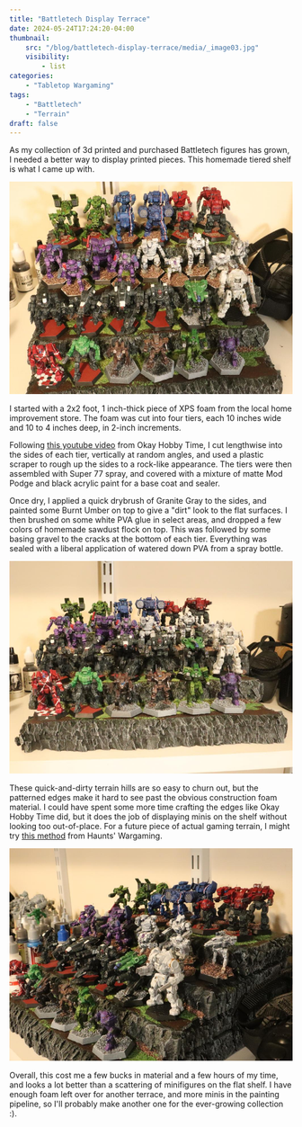```yaml
---
title: "Battletech Display Terrace"
date: 2024-05-24T17:24:20-04:00
thumbnail:
    src: "/blog/battletech-display-terrace/media/_image03.jpg"
    visibility:
        - list
categories:
    - "Tabletop Wargaming"
tags:
    - "Battletech"
    - "Terrain"
draft: false
---
```

As my collection of 3d printed and purchased Battletech figures has grown, I needed a better way to display printed pieces. This homemade tiered shelf is what I came up with.

<!--more-->

![image1](media/_image01.jpg)

I started with a 2x2 foot, 1 inch-thick piece of XPS foam from the local home improvement store. The foam was cut into four tiers, each 10 inches wide and 10 to 4 inches deep, in 2-inch increments.

Following [this youtube video](https://www.youtube.com/watch?v=vXPKMtKSXH8) from Okay Hobby Time, I cut lengthwise into the sides of each tier, vertically at random angles, and used a plastic scraper to rough up the sides to a rock-like appearance. The tiers were then assembled with Super 77 spray, and covered with a mixture of matte Mod Podge and black acrylic paint for a base coat and sealer.

Once dry, I applied a quick drybrush of Granite Gray to the sides, and painted some Burnt Umber on top to give a "dirt" look to the flat surfaces. I then brushed on some white PVA glue in select areas, and dropped a few colors of homemade sawdust flock on top. This was followed by some basing gravel to the cracks at the bottom of each tier. Everything was sealed with a liberal application of watered down PVA from a spray bottle.

![image2](media/_image02.jpg)

These quick-and-dirty terrain hills are so easy to churn out, but the patterned edges make it hard to see past the obvious construction foam material. I could have spent some more time crafting the edges like Okay Hobby Time did, but it does the job of displaying minis on the shelf without looking too out-of-place. For a future piece of actual gaming terrain, I might try [this method](https://www.youtube.com/watch?v=qg3nzWJ1x0g) from Haunts' Wargaming. 

![image3](media/_image03.jpg)

Overall, this cost me a few bucks in material and a few hours of my time, and looks a lot better than a scattering of minifigures on the flat shelf. I have enough foam left over for another terrace, and more minis in the painting pipeline, so I'll probably make another one for the ever-growing collection :). 